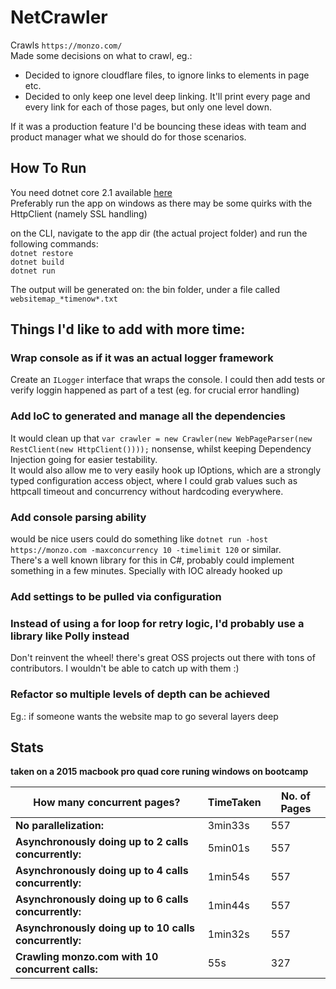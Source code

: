# NetCrawler

Crawls `https://monzo.com/`  
Made some decisions on what to crawl, eg.:  
- Decided to ignore cloudflare files, to ignore links to elements in page etc.  
- Decided to only keep one level deep linking. It'll print every page and every link for each of those pages, but only one level down.  

If it was a production feature I'd be bouncing these ideas with team and product manager what we should do for those scenarios.  

## How To Run
You need dotnet core 2.1 available [here](https://www.microsoft.com/net/download/windows)  
Preferably run the app on windows as there may be some quirks with the HttpClient (namely SSL handling)

on the CLI, navigate to the app dir (the actual project folder) and run the following commands:  
`dotnet restore`  
`dotnet build`  
`dotnet run`  

The output will be generated on: the bin folder, under a file called `websitemap_*timenow*.txt`

## Things I'd like to add with more time:
### Wrap console as if it was an actual logger framework  
Create an `ILogger` interface that wraps the console. I could then add tests or verify loggin happened as part of a test (eg. for crucial error handling)  

### Add IoC to generated and manage all the dependencies
It would clean up that `var crawler = new Crawler(new WebPageParser(new RestClient(new HttpClient())));` nonsense, whilst keeping Dependency Injection going for easier testability.  
It would also allow me to very easily hook up IOptions, which are a strongly typed configuration access object, where I could grab values such as httpcall timeout and concurrency without hardcoding everywhere.  

### Add console parsing ability
would be nice users could do something like `dotnet run -host https://monzo.com -maxconcurrency 10 -timelimit 120` or similar.  
There's a well known library for this in C#, probably could implement something in a few minutes. Specially with IOC already hooked up  

### Add settings to be pulled via configuration 

### Instead of using a for loop for retry logic, I'd probably use a library like Polly instead
Don't reinvent the wheel! there's great OSS projects out there with tons of contributors. I wouldn't be able to catch up with them :)

### Refactor so multiple levels of depth can be achieved
Eg.: if someone wants the website map to go several layers deep

## Stats
__taken on a 2015 macbook pro quad core runing windows on bootcamp__

How many concurrent pages?                                | TimeTaken     | No. of Pages  
--------------------------------------------------------- | ------------- | -------------  
**No parallelization:**                                   | 3min33s       |           557  
**Asynchronously doing up to 2 calls concurrently:**      | 5min01s       |           557  
**Asynchronously doing up to 4 calls concurrently:**      | 1min54s       |           557  
**Asynchronously doing up to 6 calls concurrently:**      | 1min44s       |           557  
**Asynchronously doing up to 10 calls concurrently:**     | 1min32s       |           557  
**Crawling monzo.com with 10 concurrent calls:**          |     55s       |           327  